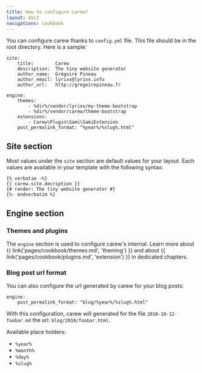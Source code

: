 ```yaml
---
title: How to configure carew?
layout: doc2
navigations: cookbook
---
```


You can configure carew thanks to `config.yml` file. This file should be in  the
root directory. Here is a sample:

    site:
        title:        Carew
        description:  The tiny website generator
        author_name:  Grégoire Pineau
        author_email: lyrixx@lyrixx.info
        author_url:   http://gregoirepineau.fr

    engine:
        themes:
            - %dir%/vendor/lyrixx/my-theme-bootstrap
            - %dir%/vendor/carew/theme-bootstrap
        extensions:
            - Carew\Plugin\Sami\SamiExtension
        post_permalink_format: "%year%/%slug%.html"

## Site section

Most values under the `site` section are default values for your layout. Each
values are available in your template with the following syntax:

    {% verbatim -%}
    {{ carew.site.decription }}
    {# render: The tiny website generator #}
    {%- endverbatim %}

## Engine section

### Themes and plugins

The `engine` section is used to configure carew's internal. Learn more about
{{ link('pages/cookbook/themes.md', 'theming') }} and about
{{ link('pages/cookbook/plugins.md', 'extension') }} in dedicated chapters.

### Blog post url format

You can also configure the url generated by carew for your blog posts:

    engine:
        post_permalink_format: "blog/%year%/%slug%.html"

With this configuration, carew will generated for the file
`2010-10-12-foobar.md` the url: `blog/2010/foobar.html`.

Available place holders:

* `%year%`
* `%month%`
* `%day%`
* `%slug%`

